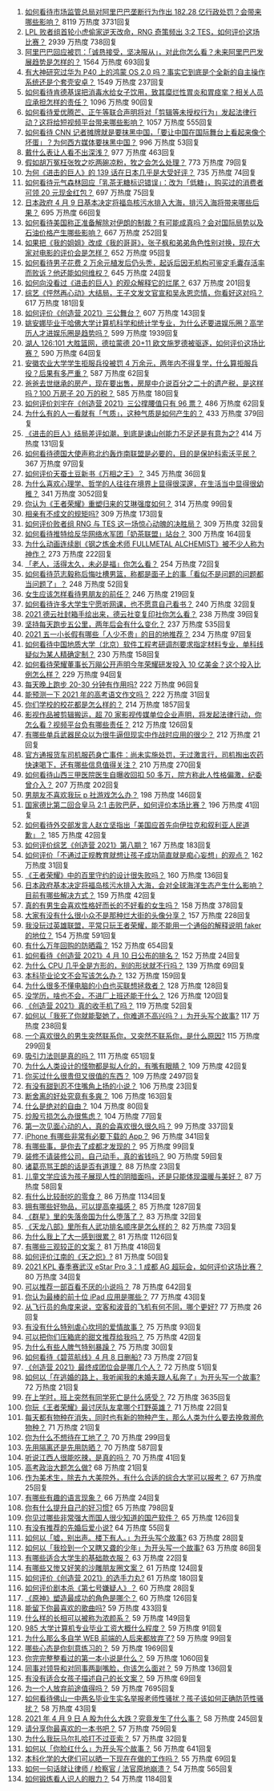1. [如何看待市场监管总局对阿里巴巴垄断行为作出 182.28 亿行政处罚？会带来哪些影响？](https://www.zhihu.com/question/453827917) 8119 万热度 3731回复
1. [LPL 败者组首轮小虎偷家逆天改命，RNG 奇策频出 3:2 TES，如何评价这场比赛？](https://www.zhihu.com/question/453900738) 2939 万热度 738回复
1. [阿里巴巴回应被罚：「诚恳接受，坚决服从」，对此你怎么看？未来阿里巴巴发展趋势是怎样的？](https://www.zhihu.com/question/453835793) 1564 万热度 693回复
1. [有大神研究过华为 P40 上的鸿蒙 OS 2.0 吗？事实它到底是个全新的自主操作系统还是个套壳安卓？](https://www.zhihu.com/question/448136663) 1549 万热度 237回复
1. [如何看待肯德基误把消毒水给女子饮用，致其糜烂性胃炎和胃痉挛？相关人员应承担怎样的责任？](https://www.zhihu.com/question/454007003) 1096 万热度 90回复
1. [如何看待爱优腾芒、正午等联合声明将对「剪辑等未授权行为」发起法律行动？这将给短视频平台带来哪些影响？](https://www.zhihu.com/question/453757944) 1057 万热度 555回复
1. [如何看待 CNN 记者摊牌就是要抹黑中国，「要让中国在国际舞台上看起来像个坏蛋」？为何西方媒体要抹黑中国？](https://www.zhihu.com/question/453714590) 996 万热度 53回复
1. [戴什么表让人看不出深浅？](https://www.zhihu.com/question/447868724) 977 万热度 463回复
1. [假如胡万冤枉张牧之吃两碗凉粉，牧之会怎么处理？](https://www.zhihu.com/question/422300296) 773 万热度 79回复
1. [为何《进击的巨人》的 139 话在日本几乎是大受好评？](https://www.zhihu.com/question/453645866) 735 万热度 74回复
1. [如何看待元气森林回应「乳茶无糖标识错误」：改为「低糖」，购买过的消费者可领 20 元现金红包？](https://www.zhihu.com/question/454016260) 697 万热度 75回复
1. [日本政府 4 月 9 日基本决定将福岛核污水排入大海，排污入海将带来哪些后果？](https://www.zhihu.com/question/453704409) 695 万热度 66回复
1. [如何看待美国称正准备解除对伊朗的制裁？有可能成真吗？会对国际局势以及石油价格产生哪些影响？](https://www.zhihu.com/question/453497299) 667 万热度 252回复
1. [如果把《我的姐姐》改成《我的哥哥》，张子枫和弟弟角色性别对换，现在大家对电影的评价会是怎样？](https://www.zhihu.com/question/453359189) 652 万热度 95回复
1. [如何看待男子花费 2 万余元植发后仍头秃，起诉后因无机构可鉴定毛囊存活率而败诉？他还能如何维权？](https://www.zhihu.com/question/453680714) 645 万热度 24回复
1. [如何向没看过《进击的巨人》的观众解释它的烂尾？](https://www.zhihu.com/question/453551117) 637 万热度 201回复
1. [综艺《怦然再心动》大结局，王子文发文官宣和吴永恩恋情，你看好这对吗？](https://www.zhihu.com/question/453967685) 617 万热度 181回复
1. [如何评价《创造营 2021》三公舞台？](https://www.zhihu.com/question/453903675) 607 万热度 143回复
1. [姚安娜毕业于哈佛大学计算机科学和统计学专业，为什么还要进娱乐圈？高学历人才进娱乐圈是趋势吗？](https://www.zhihu.com/question/439314149) 599 万热度 1939回复
1. [湖人 126:101 大胜篮网，德拉蒙德 20+11 欧文施罗德被驱逐，如何评价这场比赛？](https://www.zhihu.com/question/454014206) 590 万热度 64回复
1. [安徽农业大学学生拒服兵役被罚 4 万余元，两年内不得复学，什么算拒服兵役？后果有多严重？](https://www.zhihu.com/question/452942849) 587 万热度 62回复
1. [爸爸去世继承的房产，现在要出售，房屋中介说百分之二十的遗产税，是这样吗？100 万房子 20 万的税？](https://www.zhihu.com/question/348287427) 585 万热度 180回复
1. [如何评价刘宇在《创造营 2021》三公撑腰值只有 96 票？](https://www.zhihu.com/question/453982935) 486 万热度 62回复
1. [为什么有的人一看就有「气质」，这种气质是如何产生的？](https://www.zhihu.com/question/439868962) 433 万热度 379回复
1. [《进击的巨人》结局差评如潮，到底是谏山创能力不足还是有意为之?](https://www.zhihu.com/question/453521322) 414 万热度 131回复
1. [如何看待德国大使声称北约轰炸南联盟是必要的，目的是保护科索沃平民？](https://www.zhihu.com/question/453841033) 367 万热度 97回复
1. [如何评价天蚕土豆新书《万相之王》？](https://www.zhihu.com/question/453333735) 345 万热度 36回复
1. [为什么喜欢心理学、哲学的人往往在境界上显得很深邃，在生活当中显得很幼稚？](https://www.zhihu.com/question/30196004) 341 万热度 3052回复
1. [你认为《王者荣耀》重塑归来的艾琳强度如何？](https://www.zhihu.com/question/453534922) 314 万热度 99回复
1. [相亲有不成文的规矩吗?](https://www.zhihu.com/question/453068049) 309 万热度 173回复
1. [如何评价败者组 RNG 与 TES 这一场惊心动魄的决胜局？](https://www.zhihu.com/question/453940825) 309 万热度 32回复
1. [如何看待推特给反华网络水军团「奶茶联盟」站台？](https://www.zhihu.com/question/453749791) 300 万热度 164回复
1. [为什么动画连续剧《钢之炼金术师 FULLMETAL ALCHEMIST》被不少人称为神作？](https://www.zhihu.com/question/31767012) 273 万热度 222回复
1. [「老人，活得太久，未必是福」你怎么看？](https://www.zhihu.com/question/438410645) 254 万热度 72回复
1. [如何看待范志毅称后悔吐槽男篮，称都是面子上的事「看似不是问题的问题都当问题了」？](https://www.zhihu.com/question/453857919) 248 万热度 52回复
1. [女生应该怎样看待男朋友的前任？](https://www.zhihu.com/question/279201025) 246 万热度 219回复
1. [如何看待许多大学生宁愿听网课，也不愿意自己看书？](https://www.zhihu.com/question/453875656) 240 万热度 32回复
1. [2021 德云社封箱手绘出来，德云社变复印社你怎么看？](https://www.zhihu.com/question/453765569) 238 万热度 39回复
1. [坚持每天跑步五公里，两年后会有什么变化？](https://www.zhihu.com/question/418315082) 237 万热度 535回复
1. [2021 五一小长假有哪些「人少不贵」的目的地推荐？](https://www.zhihu.com/question/453499061) 234 万热度 97回复
1. [如何看待中国地质大学（北京）软件工程考研调剂要求指定材料专业，单科线疑似为某人精确定制？](https://www.zhihu.com/question/453779902) 230 万热度 158回复
1. [如何看待荣耀董事长万飚公开声明今年荣耀研发投入 10 亿美金？这个投入比例怎么样？](https://www.zhihu.com/question/453693238) 229 万热度 94回复
1. [每天晚上跑步 20-30 分钟有作用吗?](https://www.zhihu.com/question/435607815) 222 万热度 96回复
1. [能预测一下 2021 年的高考语文作文吗？](https://www.zhihu.com/question/451864903) 222 万热度 31回复
1. [你们学校的校花都是怎么样的？](https://www.zhihu.com/question/368918871) 214 万热度 1857回复
1. [影视作品被剪辑搬运，超 70 家影视传媒单位企业声明，将发起法律行动，你怎么看？视频平台负有哪些责任？](https://www.zhihu.com/question/453748569) 212 万热度 126回复
1. [有哪些单兵武器民众以为很牛逼但现实中作战时应用的很少？](https://www.zhihu.com/question/453356037) 212 万热度 21回复
1. [官方通报货车司机服药身亡事件：尚未实施处罚，无过激言行，司机掏出农药快速喝下，还有哪些信息值得关注？](https://www.zhihu.com/question/453856406) 210 万热度 270回复
1. [如何看待山西三甲医院医生自曝收回扣 50 多万，院方称此人性格偏激，纪委曾介入？](https://www.zhihu.com/question/453872396) 207 万热度 202回复
1. [男朋友不喜欢我玩 p 社游戏怎么办？](https://www.zhihu.com/question/453011886) 198 万热度 146回复
1. [国家德比第二回合皇马 2:1 击败巴萨，如何评价本场比赛？](https://www.zhihu.com/question/453751482) 196 万热度 41回复
1. [如何看待外交部发言人赵立坚指出「美国应首先向伊拉克和叙利亚人民道歉」？](https://www.zhihu.com/question/453609616) 185 万热度 42回复
1. [如何评价综艺《创造营 2021》第八期？](https://www.zhihu.com/question/453916015) 167 万热度 183回复
1. [如何评价「不通过正规教育就想让孩子成功简直就是痴心妄想」的观点？](https://www.zhihu.com/question/453840686) 162 万热度 31回复
1. [《王者荣耀》中的百里守约的设计很失败吗？](https://www.zhihu.com/question/399129888) 160 万热度 136回复
1. [日本政府基本决定将福岛核污水排入大海，会对全球海洋生态产生什么影响？目前有哪些解决方式？](https://www.zhihu.com/question/453708533) 159 万热度 42回复
1. [真的有男生会喜欢性格好而长的不好看的女生吗？](https://www.zhihu.com/question/299849822) 158 万热度 378回复
1. [大家有没有什么很小众不是那种烂大街的头像分享？](https://www.zhihu.com/question/377147181) 157 万热度 228回复
1. [我没玩过英雄联盟，平常只玩王者荣耀，能不能用一个通俗的解释说明 faker 的地位？](https://www.zhihu.com/question/432404612) 154 万热度 591回复
1. [有什么万年回购的防晒霜？](https://www.zhihu.com/question/353187151) 152 万热度 654回复
1. [如何看待《创造营 2021》4 月 10 日公布的排名？](https://www.zhihu.com/question/453853782) 152 万热度 24回复
1. [为什么 CPU 几乎全是方形的，别的形状就不行吗？](https://www.zhihu.com/question/453507179) 139 万热度 69回复
1. [本科毕业论文不会写该怎么办？](https://www.zhihu.com/question/379902177) 132 万热度 159回复
1. [为什么很多不懂电脑的小白也买联想拯救者？](https://www.zhihu.com/question/453083089) 128 万热度 128回复
1. [没学历，啥也不会，不进厂上班还能干什么？](https://www.zhihu.com/question/453474150) 126 万热度 120回复
1. [《创造营 2021》真的收手机了吗？](https://www.zhihu.com/question/452019859) 119 万热度 52回复
1. [如何以「我死了你就能娶她了，你难道不高兴吗？」为开头写个故事?](https://www.zhihu.com/question/437396343) 117 万热度 238回复
1. [一个喜欢很久的男生突然联系你，又突然不联系你，是什么原因?](https://www.zhihu.com/question/451699247) 115 万热度 299回复
1. [吸引力法则是真的吗？](https://www.zhihu.com/question/19954318) 111 万热度 651回复
1. [为什么人类设计的怪物都是拟人化的，有嘴有眼睛？](https://www.zhihu.com/question/453278451) 109 万热度 42回复
1. [你买过什么很贵但又很值的东西？](https://www.zhihu.com/question/342482043) 109 万热度 2497回复
1. [有没有甜到忍不住嘴角上扬的小说？](https://www.zhihu.com/question/446148942) 106 万热度 23回复
1. [断舍离的好处究竟有多爽？](https://www.zhihu.com/question/446430795) 106 万热度 163回复
1. [什么是绝对的自由？](https://www.zhihu.com/question/449008513) 104 万热度 80回复
1. [炒股亏损怎么办很焦虑？](https://www.zhihu.com/question/453575883) 104 万热度 77回复
1. [第一次见面心动的人，真的会喜欢很久很久吗？](https://www.zhihu.com/question/452774423) 99 万热度 337回复
1. [iPhone 有哪些非常有必要下载的 App？](https://www.zhihu.com/question/28306141) 96 万热度 341回复
1. [有哪些事，是你去了成都才发现的？](https://www.zhihu.com/question/429246418) 95 万热度 99回复
1. [装修不请装修公司，自己动手，真的省钱吗？](https://www.zhihu.com/question/448461605) 90 万热度 59回复
1. [诸葛亮骂王朗的话是否有道理？](https://www.zhihu.com/question/37505620) 88 万热度 23回复
1. [儿童文学应该为孩子展现人性的阴暗面吗，还是只能体现温暖与美好？](https://www.zhihu.com/question/263874782) 87 万热度 58回复
1. [有什么比较耐吃的零食？](https://www.zhihu.com/question/62354587) 86 万热度 1134回复
1. [拥有哪些好物品，可以提高幸福感？](https://www.zhihu.com/question/285652483) 85 万热度 1287回复
1. [《群星》里的失落帝国为什么堕落了？](https://www.zhihu.com/question/314703198) 83 万热度 32回复
1. [《天龙八部》里所有人武功排名顺序是怎么样的？](https://www.zhihu.com/question/30739331) 82 万热度 73回复
1. [为什么我上了大一感到很累？](https://www.zhihu.com/question/428900654) 81 万热度 1126回复
1. [有哪些三观较正的文案？](https://www.zhihu.com/question/428584905) 81 万热度 418回复
1. [如何评价江南的《天之炽》?](https://www.zhihu.com/question/40238016) 81 万热度 50回复
1. [2021 KPL 春季赛武汉 eStar Pro 3：1 成都 AG 超玩会，如何评价这场比赛？](https://www.zhihu.com/question/453808409) 80 万热度 34回复
1. [可以推荐一部百看不厌的小说吗？](https://www.zhihu.com/question/446199412) 78 万热度 642回复
1. [你认为最棒的前十位 iPad 应用是哪些？](https://www.zhihu.com/question/34453138) 77 万热度 43回复
1. [从飞行员的角度来说，空客和波音的飞机有何不同，哪个更好?](https://www.zhihu.com/question/451541834) 77 万热度 26回复
1. [有没有什么特别虐心坎坷的爱情故事？](https://www.zhihu.com/question/40741643) 75 万热度 93回复
1. [可以把你们压箱底的甜文推荐给我吗？](https://www.zhihu.com/question/339160762) 75 万热度 42回复
1. [为什么有些人脾气特别暴躁？](https://www.zhihu.com/question/315965132) 75 万热度 30回复
1. [如何看待《碧蓝航线》4 月 8 日删船?](https://www.zhihu.com/question/453472028) 73 万热度 27回复
1. [《创造营 2021》最终成团位会是哪几个人？](https://www.zhihu.com/question/450133461) 72 万热度 51回复
1. [如何以「在逃婚的路上，我听闻我的未婚夫跟人私奔了」为开头写一个故事?](https://www.zhihu.com/question/452366308) 72 万热度 21回复
1. [在上学时，班上突然有同学死亡是什么感受？](https://www.zhihu.com/question/299156682) 72 万热度 3635回复
1. [你玩《王者荣耀》最讨厌队友拿哪个打野英雄？](https://www.zhihu.com/question/452460657) 71 万热度 22回复
1. [每天都有物种在消失，同时也有新的物种产生，那么人类为什么要去挽救濒危物种？](https://www.zhihu.com/question/453109019) 71 万热度 21回复
1. [你为什么不想待在工地了？](https://www.zhihu.com/question/278592510) 70 万热度 299回复
1. [先用隔离还是先用防晒？](https://www.zhihu.com/question/399883021) 70 万热度 587回复
1. [听说江西人很能吃辣，是真的吗？](https://www.zhihu.com/question/406439662) 70 万热度 41回复
1. [高考政治大题怎么做?](https://www.zhihu.com/question/61907146) 68 万热度 21回复
1. [作为美术生，除去九大美院外，有什么合适的综合大学可以报考？](https://www.zhihu.com/question/332159367) 67 万热度 25回复
1. [有哪些有趣的语言现象？](https://www.zhihu.com/question/27374271) 66 万热度 24回复
1. [你有什么提升自己的好习惯?](https://www.zhihu.com/question/428574702) 65 万热度 798回复
1. [你见过哪些非常强大而国人很少知道的国产软件？](https://www.zhihu.com/question/64554518) 65 万热度 126回复
1. [有没有推荐的先婚后爱小说?](https://www.zhihu.com/question/433522108) 64 万热度 55回复
1. [如何以「嘘，别出声。楼下有人。」为开头写个故事?](https://www.zhihu.com/question/445787843) 63 万热度 28回复
1. [如何以「我捡到一个又瞎又聋的少年」为开头写一个故事?](https://www.zhihu.com/question/439836619) 63 万热度 86回复
1. [有哪些适合大学生的基础款衣服？](https://www.zhihu.com/question/291155855) 63 万热度 22回复
1. [有哪些又惨又好笑的沙雕朋友圈文案？](https://www.zhihu.com/question/431631642) 61 万热度 124回复
1. [如何评价《创造营 2021》的选手力丸?](https://www.zhihu.com/question/446353441) 61 万热度 180回复
1. [如何评价剧本杀《第七号嫌疑人》？](https://www.zhihu.com/question/432328395) 60 万热度 28回复
1. [《原神》塑造最成功的角色是哪个？](https://www.zhihu.com/question/448400489) 60 万热度 126回复
1. [能留下你最喜欢的歌曲吗?](https://www.zhihu.com/question/448881804) 59 万热度 433回复
1. [什么样的长相可以被称为浓颜系？](https://www.zhihu.com/question/371008069) 59 万热度 149回复
1. [985 大学计算机专业毕业工资大概什么程度？](https://www.zhihu.com/question/376651222) 59 万热度 91回复
1. [为什么那么多自学 WEB 前端的人后来都放弃了?](https://www.zhihu.com/question/391474781) 59 万热度 99回复
1. [哪些心态是你刻意练习的？](https://www.zhihu.com/question/62661818) 59 万热度 1969回复
1. [你完完整整看过的第一本小说是什么？](https://www.zhihu.com/question/447662011) 59 万热度 1060回复
1. [同事对领导和对同事两副嘴脸，你该怎么面对？](https://www.zhihu.com/question/309950838) 59 万热度 136回复
1. [有没有适合女孩子描述自己的长文案？](https://www.zhihu.com/question/448611410) 59 万热度 69回复
1. [为一个人放弃前途值得吗？](https://www.zhihu.com/question/448297611) 59 万热度 7695回复
1. [如何看待佛山一中两名毕业生实名举报老师性骚扰？孩子该如何正确防范性骚扰？](https://www.zhihu.com/question/453670155) 58 万热度 43回复
1. [2021 年 4 月 9 日 A 股为什么大跌？究竟发生了什么事？](https://www.zhihu.com/question/453706551) 58 万热度 245回复
1. [请分享你最喜欢的一本书吧？](https://www.zhihu.com/question/448602155) 57 万热度 759回复
1. [为什么我玩马尔扎哈打不过亚索？](https://www.zhihu.com/question/451681216) 57 万热度 32回复
1. [如何以「你脸红什么」为开头写个故事？](https://www.zhihu.com/question/422195582) 56 万热度 641回复
1. [本科化学的大佬们可以晒一下现在在做的工作吗？](https://www.zhihu.com/question/449066102) 55 万热度 69回复
1. [如何一句话就让律师 / 检察官 / 法官原地崩溃？](https://www.zhihu.com/question/384911225) 54 万热度 565回复
1. [如何锻炼看人识人的眼力？](https://www.zhihu.com/question/19772682) 54 万热度 1184回复